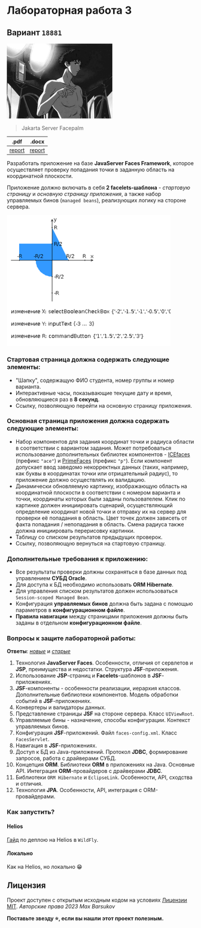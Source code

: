 # Лабораторная работа 3

## Вариант `18881`

<img alt="anime" src="./.resources/anime.gif" height="200">

> Jakarta Server Facepalm

|.pdf|.docx|
|-|-|
| [report](./docs/report.pdf) | [report](./docs/report.docx) |

Разработать приложение на базе **JavaServer Faces Framework**, которое осуществляет проверку попадания точки в заданную область на координатной плоскости.

Приложение должно включать в себя **2 facelets-шаблона** - _стартовую страницу_ и _основную страницу приложения_, а также набор управляемых бинов (`managed beans`), реализующих логику на стороне сервера.

<img alt="Areas" src="./.resources/areas.png" height="350">

### Стартовая страница должна содержать следующие элементы:

- "Шапку", содержащую ФИО студента, номер группы и номер варианта.
- Интерактивные часы, показывающие текущие дату и время, обновляющиеся раз в **8 секунд**.
- Ссылку, позволяющую перейти на основную страницу приложения.

### Основная страница приложения должна содержать следующие элементы:

- Набор компонентов для задания координат точки и радиуса области в соответствии с вариантом задания. Может потребоваться использование дополнительных библиотек компонентов - [ICEfaces](https://www.icesoft.com/icefaces/) (префикс `"ace"`) и [PrimeFaces](https://www.primefaces.org/) (префикс `"p"`). Если компонент допускает ввод заведомо некорректных данных (таких, например, как буквы в координатах точки или отрицательный радиус), то приложение должно осуществлять их валидацию.
- Динамически обновляемую картинку, изображающую область на координатной плоскости в соответствии с номером варианта и точки, координаты которых были заданы пользователем. Клик по картинке должен инициировать сценарий, осуществляющий определение координат новой точки и отправку их на сервер для проверки её попадания в область. Цвет точек должен зависеть от факта попадания / непопадания в область. Смена радиуса также должна инициировать перерисовку картинки.
- Таблицу со списком результатов предыдущих проверок.
- Ссылку, позволяющую вернуться на стартовую страницу.

### Дополнительные требования к приложению:

- Все результаты проверки должны сохраняться в базе данных под управлением **СУБД Oracle**. 
- Для доступа к БД необходимо использовать **ORM Hibernate**. 
- Для управления списком результатов должен использоваться `Session-scoped Managed Bean`. 
- Конфигурация **управляемых бинов** должна быть задана с помощью параметров в **конфигурационном файле**. 
- **Правила навигации** между страницами приложения должны быть заданы в отдельном **конфигурационном файле**.

### Вопросы к защите лабораторной работы:

**Ответы**: [*новые*](https://github.com/EgorMIt/ITMO/blob/master/2%20-%20%D0%92%D0%B5%D0%B1-%D0%9F%D1%80%D0%BE%D0%B3%D1%80%D0%B0%D0%BC%D0%BC%D0%B8%D1%80%D0%BE%D0%B2%D0%B0%D0%BD%D0%B8%D0%B5/Lab3.md) и [*старые*](https://github.com/AppLoidx/Web-Development-Cheats/blob/master/itmo-university/labs/Lab3.md)

1. Технология **JavaServer Faces**. Особенности, отличия от сервлетов и **JSP**, преимущества и недостатки. Структура **JSF**-приложения. 
2. Использование **JSP**-страниц и **Facelets**-шаблонов в **JSF**-приложениях. 
3. **JSF**-компоненты - особенности реализации, иерархия классов. Дополнительные библиотеки компонентов. Модель обработки событий в **JSF**-приложениях. 
4. Конвертеры и валидаторы данных. 
5. Представление страницы **JSF** на стороне сервера. Класс `UIViewRoot`. 
6. Управляемые бины - назначение, способы конфигурации. Контекст управляемых бинов. 
7. Конфигурация **JSF**-приложений. Файл `faces-config.xml`. Класс `FacesServlet`. 
8. Навигация в **JSF**-приложениях. 
9. Доступ к БД из Java-приложений. Протокол **JDBC**, формирование запросов, работа с драйверами СУБД. 
10. Концепция **ORM**. Библиотеки **ORM** в приложениях на Java. Основные API. Интеграция **ORM**-провайдеров с драйверами **JDBC**. 
11. Библиотеки `ORM Hibernate` и `EclipseLink`. Особенности, API, сходства и отличия. 
12. Технология **JPA**. Особенности, API, интеграция с ORM-провайдерами.

### Как запустить?

#### Helios

[Гайд](https://github.com/AppLoidx/Web-Development-Cheats/blob/master/itmo-university/%D0%94%D0%B5%D0%BF%D0%BB%D0%BE%D0%B8%D0%BC%202%20%D0%BB%D0%B0%D0%B1%D1%83%20%D0%BD%D0%B0%20helios%2C%20%D0%B8%D1%81%D0%BF%D0%BE%D0%BB%D1%8C%D0%B7%D1%83%D1%8F%20WildFly.md) по деплою на Helios в `WildFly`.

#### Локально

Как на Helios, но локально :grin:

## Лицензия <a name="license"></a>

Проект доступен с открытым исходным кодом на условиях [Лицензии MIT](https://opensource.org/licenses/MIT).
*Авторские права 2023 Max Barsukov*

**Поставьте звезду :star:, если вы нашли этот проект полезным.**
